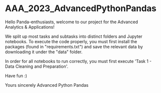 # AAA_2023_AdvancedPythonPandas

Hello Panda-enthusiasts, welcome to our project for the Advanced Analytics & Applications! 

We split up most tasks and subtasks into distinct folders and Jupyter notebooks. To execute the code properly, you must first install the packages (found in "requirements.txt") and save the relevant data by downloading it under the "data" folder.

In order for all notebooks to run correctly, you must first execute 'Task 1 - Data Cleaning and Preparation'.


Have fun :) 

Yours sincerely 
Advanced Python Pandas
